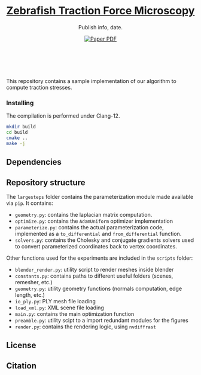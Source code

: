 
<!-- PROJECT LOGO -->
<br />
<p align="center">

  <h1 align="center"><a href="https://bnicolet.com/publications/Nicolet2021Large.html">Zebrafish Traction Force Microscopy</a></h1>

<!--   <a href="https://bnicolet.com/publications/Nicolet2021Large.html">
    <img src="https://bnicolet.com/publications/images/Nicolet2021Large-teaser.jpg" alt="Logo" width="100%">
  </a> -->

  <p align="center">
    Publish info, date.
  </p>

  <p align="center">
    <a href='https://bnicolet.com/publications/Nicolet2021Large.pdf'>
      <img src='https://img.shields.io/badge/Paper-PDF-red?style=flat-square' alt='Paper PDF'>
    </a>
  </p>
</p>

<br />
<br />



<br />
<br />

This repository contains a sample implementation of our algorithm to compute traction stresses.

### Installing

The compilation is performed under Clang-12.
```bash
mkdir build
cd build
cmake ..
make -j
```

## Dependencies



## Repository structure

The `largesteps` folder contains the parameterization module made available via
`pip`. It contains:
- `geometry.py`: contains the laplacian matrix computation.
- `optimize.py`: contains the `AdamUniform` optimizer implementation
- `parameterize.py`: contains the actual parameterization code, implemented as a
  `to_differential` and `from_differential` function.
- `solvers.py`: contains the Cholesky and conjugate gradients solvers used to
  convert parameterized coordinates back to vertex coordinates.

Other functions used for the experiments are included in the `scripts` folder:
- `blender_render.py`: utility script to render meshes inside blender
- `constants.py`: contains paths to different useful folders (scenes, remesher, etc.)
- `geometry.py`: utility geometry functions (normals computation, edge length, etc.)
- `io_ply.py`: PLY mesh file loading
- `load_xml.py`: XML scene file loading
- `main.py`: contains the main optimization function
- `preamble.py`: utility scipt to a import redundant modules for the figures
- `render.py`: contains the rendering logic, using `nvdiffrast`

## License



## Citation
